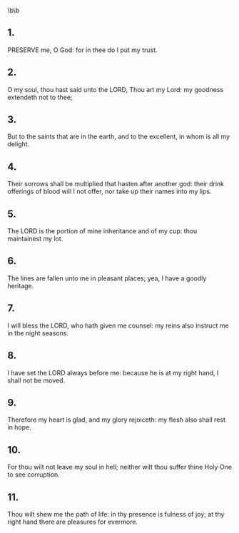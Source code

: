 \b\b
## 1.
PRESERVE me, O God: for in thee do I put my trust.
## 2.
O my soul, thou hast said unto the LORD, Thou art my Lord: my goodness extendeth not to thee;
## 3.
But to the saints that are in the earth, and to the excellent, in whom is all my delight.
## 4.
Their sorrows shall be multiplied that hasten after another god: their drink offerings of blood will I not offer, nor take up their names into my lips.
## 5.
The LORD is the portion of mine inheritance and of my cup: thou maintainest my lot.
## 6.
The lines are fallen unto me in pleasant places; yea, I have a goodly heritage.
## 7.
I will bless the LORD, who hath given me counsel: my reins also instruct me in the night seasons.
## 8.
I have set the LORD always before me: because he is at my right hand, I shall not be moved.
## 9.
Therefore my heart is glad, and my glory rejoiceth: my flesh also shall rest in hope.
## 10.
For thou wilt not leave my soul in hell; neither wilt thou suffer thine Holy One to see corruption.
## 11.
Thou wilt shew me the path of life: in thy presence is fulness of joy; at thy right hand there are pleasures for evermore.
